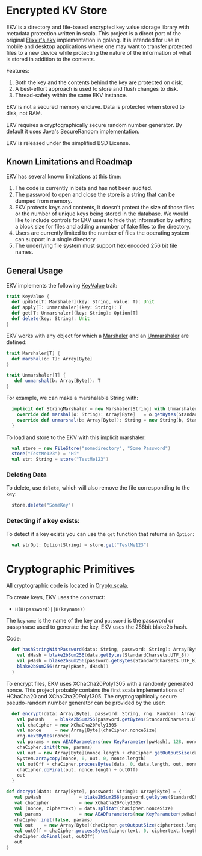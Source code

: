 # Encrypted KV Store

EKV is a directory and file-based encrypted key value storage library
with metadata protection written in scala. This project is a direct port
of the original [Elixxir's ekv](https://gitlab.com/elixxir/ekv)
implementation in golang. It is intended for use in
mobile and desktop applications where one may want to transfer
protected files to a new device while protecting the nature of the
information of what is stored in addition to the contents.

Features:
1. Both the key and the contents behind the key are protected on disk.
2. A best-effort approach is used to store and flush changes to disk.
3. Thread-safety within the same EKV instance.

EKV is not a secured memory enclave. Data is protected when stored to
disk, not RAM.

EKV requires a cryptographically secure random number generator.
By default it uses Java's SecureRandom implementation.

EKV is released under the simplified BSD License.

## Known Limitations and Roadmap

EKV has several known limitations at this time:

1. The code is currently in beta and has not been audited.
2. The password to open and close the store is a string that can be
   dumped from memory.
3. EKV protects keys and contents, it doesn't protect the size of
   those files or the number of unique keys being stored in the
   database. We would like to include controls for EKV users to hide that
   information by setting a block size for files and adding a number of
   fake files to the directory.
4. Users are currently limited to the number of files the operating
   system can support in a single directory.
5. The underlying file system must support hex encoded 256 bit file
   names.

## General Usage

EKV implements the following
[KeyValue](https://github.com/alexdupre/ekv-scala/blob/master/src/main/scala/com/alexdupre/ekv/KeyValue.scala) trait:


```scala
trait KeyValue {
  def update[T: Marshaler](key: String, value: T): Unit
  def apply[T: Unmarshaler](key: String): T
  def get[T: Unmarshaler](key: String): Option[T]
  def delete(key: String): Unit
}
```

EKV works with any object for which a
[Marshaler](https://github.com/alexdupre/ekv-scala/blob/master/src/main/scala/com/alexdupre/ekv/Marshaler.scala) and an
[Unmarshaler](https://github.com/alexdupre/ekv-scala/blob/master/src/main/scala/com/alexdupre/ekv/Unmarshaler.scala) are defined:

```scala
trait Marshaler[T] {
  def marshal(o: T): Array[Byte]
}

trait Unmarshaler[T] {
   def unmarshal(b: Array[Byte]): T
}
```

For example, we can make a marshalable String with:

```scala
  implicit def StringMarshaler = new Marshaler[String] with Unmarshaler[String] {
    override def marshal(o: String): Array[Byte]   = o.getBytes(StandardCharsets.UTF_8)
    override def unmarshal(b: Array[Byte]): String = new String(b, StandardCharsets.UTF_8)
  }
```

To load and store to the EKV with this implicit marshaler:

```scala
  val store = new FileStore("somedirectory", "Some Password")
  store("TestMe123") = "Hi"
  val str: String = store("TestMe123")
```

### Deleting Data

To delete, use `delete`, which will also remove the file corresponding
to the key:

```scala
  store.delete("SomeKey")
```

### Detecting if a key exists:

To detect if a key exists you can use the `get` function that
returns an `Option`:

```scala
  val strOpt: Option[String] = store.get("TestMe123")
```

# Cryptographic Primitives

All cryptographic code is located in [Crypto.scala](https://github.com/alexdupre/ekv-scala/blob/master/src/main/scala/com/alexdupre/ekv/Crypto.scala).

To create keys, EKV uses the construct:

* `H(H(password)||H(keyname))`

The `keyname` is the name of the key and `password` is the password or
passphrase used to generate the key. EKV uses the 256bit blake2b hash.

Code:


```scala
  def hashStringWithPassword(data: String, password: String): Array[Byte] = {
    val dHash = blake2bSum256(data.getBytes(StandardCharsets.UTF_8))
    val pHash = blake2bSum256(password.getBytes(StandardCharsets.UTF_8))
    blake2bSum256(Array(pHash, dHash))
  }
```


To encrypt files, EKV uses XChaCha20Poly1305 with a randomly generated
nonce. This project probably contains the first scala implementations of
HChaCha20 and XChaCha20Poly1305. The cryptographically secure pseudo-random
number generator can be provided by the user:


```scala
  def encrypt(data: Array[Byte], password: String, rng: Random): Array[Byte] = {
    val pwHash    = blake2bSum256(password.getBytes(StandardCharsets.UTF_8))
    val chaCipher = new XChaCha20Poly1305
    val nonce     = new Array[Byte](chaCipher.nonceSize)
    rng.nextBytes(nonce)
    val params = new AEADParameters(new KeyParameter(pwHash), 128, nonce)
    chaCipher.init(true, params)
    val out = new Array[Byte](nonce.length + chaCipher.getOutputSize(data.length))
    System.arraycopy(nonce, 0, out, 0, nonce.length)
    val outOff = chaCipher.processBytes(data, 0, data.length, out, nonce.length)
    chaCipher.doFinal(out, nonce.length + outOff)
    out
  }

def decrypt(data: Array[Byte], password: String): Array[Byte] = {
   val pwHash              = blake2bSum256(password.getBytes(StandardCharsets.UTF_8))
   val chaCipher           = new XChaCha20Poly1305
   val (nonce, ciphertext) = data.splitAt(chaCipher.nonceSize)
   val params              = new AEADParameters(new KeyParameter(pwHash), 128, nonce)
   chaCipher.init(false, params)
   val out    = new Array[Byte](chaCipher.getOutputSize(ciphertext.length))
   val outOff = chaCipher.processBytes(ciphertext, 0, ciphertext.length, out, 0)
   chaCipher.doFinal(out, outOff)
   out
}
```
